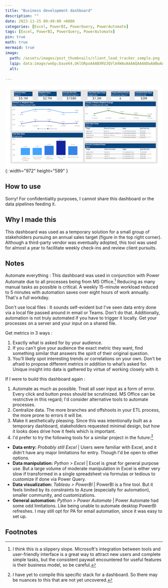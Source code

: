 ```yaml
---
title: "Business development dashboard"
description: ""
date: 2023-11-25 09:49:00 +0800
categories: [Excel, PowerBI, PowerQuery, PowerAutomate]
tags: [Excel, PowerBI, PowerQuery, PowerAutomate]
pin: true
math: true
mermaid: true
image:
  path: /assets/images/post_thumbnails/client_lead_tracker_sample.png
  lqip: data:image/webp;base64,UklGRpoAAABXRUJQVlA4WAoAAAAQAAAADwAABwAAQUxQSDIAAAARL0AmbZurmr57yyIiqE8oiG0bejIYEQTgqiDA9vqnsUSI6H+oAERp2HZ65qP/VIAWAFZQOCBCAAAA8AEAnQEqEAAIAAVAfCWkAALp8sF8rgRgAP7o9FDvMCkMde9PK7euH5M1m6VWoDXf2FkP3BqV0ZYbO6NA/VFIAAAA
  alt: 

---
```

![Desktop View](/assets/images/post_thumbnails/client_lead_tracker_sample.png){: width="972" height="589" }

## How to use

Sorry! For confidentiality purposes, I cannot share this dashboard or the data pipelines feeding it.


## Why I made this

This dashboard was used as a temporary solution for a small group of stakeholders pursuing an annual sales target (figure in the top right corner). Although a third-party vendor was eventually adopted, this tool was used for almost a year to facilitate weekly check-ins and review client pursuits.


## Notes
Automate everything
: This dashboard was used in conjunction with Power Automate due to all processes being from MS Office.[^footnote] Reducing as many manual tasks as possible is critical. A weekly 15-minute workload reduced to 5 minutes with automation saves over eight hours of work annually. That's a full workday.


Don't use local files
: It sounds self-evident but I've seen data entry done via a local file passed around in email or Teams. Don't do that. Additionally, automation is not truly automated if you have to trigger it locally. Get your processes on a server and your input on a shared file.


Get metrics in 3 ways
: 
1. Exactly what is asked for by your audience.
2. If you can't give your audience the exact metric they want, find something similar that answers the spirit of their original question.
3. You’ll likely spot interesting trends or correlations on your own. Don’t be afraid to propose different metrics in addition to what’s asked for. Unique insight into data is gathered by virtue of working closely with it.


If I were to build this dashboard again
: 
1. Automate as much as possible. Treat all user input as a form of error. Every click and button press should be scrutinized. MS Office can be restrictive in this regard; I'd consider alternative tools to automate processes.
2. Centralize data. The more branches and offshoots in your ETL process, the more prone to errors it will be.
3. Make it aesthetically pleasing. Since this was intentionally built as a temporary dashboard, stakeholders requested minimal design, but how it looks does drive how it feels which is important.
4. I'd prefer to try the following tools for a similar project in the future:[^fn2]
- **Data entry:** *Probably still Excel* \| Users were familiar with Excel, and it didn't have any major limitations for entry. Though I'd be open to other options.
- **Data manipulation:** *Python > Excel* \| Excel is great for general purpose use. But a large volume of moderate manipulation in Excel is either very slow if transformed in a single spreadsheet via formulas or tedious to customize if done via Power Query.
- **Data visualization:** *Tableau > PowerBI* \| PowerBI is a fine tool. But it feels limited by its constraints to Azure (especially for automation), smaller community, and customizations.
- **General automation:** *Python > Power Automate* \| Power Automate had some odd limitations. Like being unable to automate desktop PowerBI refreshes. I may still opt for PA for email automation, since it was easy to set up.
  

## Footnotes
[^footnote]: I think this is a slippery slope. Microsoft's integration between tools and user-friendly interface is a great way to attract new users and complete simple tasks, but the consistent paywall encountered for useful features is their business model, so be careful.
[^fn2]: I have yet to compile this specific stack for a dashboard. So there may be nuances to this that are not yet uncovered.